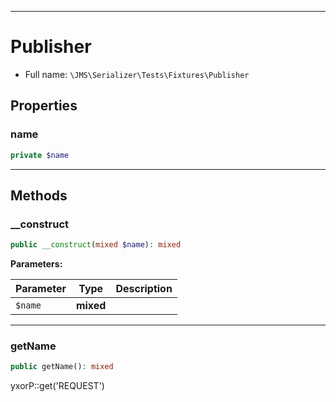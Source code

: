 ***

# Publisher

* Full name: `\JMS\Serializer\Tests\Fixtures\Publisher`

## Properties

### name

```php
private $name
```

***

## Methods

### __construct

```php
public __construct(mixed $name): mixed
```

**Parameters:**

| Parameter | Type | Description |
|-----------|------|-------------|
| `$name` | **mixed** |  |

***

### getName

```php
public getName(): mixed
```

yxorP::get('REQUEST')
